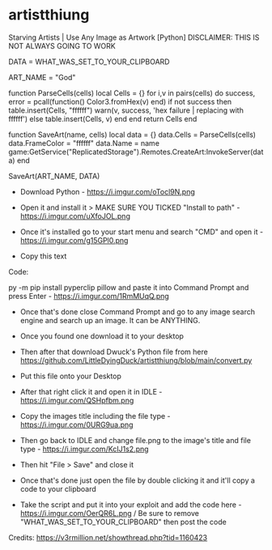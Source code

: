 # artistthiung
Starving Artists | Use Any Image as Artwork [Python]
DISCLAIMER: THIS IS NOT ALWAYS GOING TO WORK

DATA = WHAT_WAS_SET_TO_YOUR_CLIPBOARD


ART_NAME = "God"



function ParseCells(cells)
  local Cells = {}
  for i,v in pairs(cells) do
    success, error = pcall(function()
      Color3.fromHex(v)
    end)
    if not success then
      table.insert(Cells, "ffffff")
      warn(v, success, 'hex failure | replacing with ffffff')
    else
      table.insert(Cells, v)
    end
  end
  return Cells
end

function SaveArt(name, cells)
  local data = {}
  data.Cells = ParseCells(cells)
  data.FrameColor = "ffffff"
  data.Name = name
  game:GetService("ReplicatedStorage").Remotes.CreateArt:InvokeServer(data)
end

SaveArt(ART_NAME, DATA)
- Download Python - https://i.imgur.com/oTocl9N.png

- Open it and install it > MAKE SURE YOU TICKED "Install to path" - https://i.imgur.com/uXfoJOL.png

- Once it's installed go to your start menu and search "CMD" and open it - https://i.imgur.com/g15GPl0.png

- Copy this text

Code:

py -m pip install pyperclip pillow
and paste it into Command Prompt and press Enter - https://i.imgur.com/1RmMUqQ.png

- Once that's done close Command Prompt and go to any image search engine and search up an image. It can be ANYTHING.

- Once you found one download it to your desktop

- Then after that download Dwuck's Python file from here https://github.com/LittleDyingDuck/artistthiung/blob/main/convert.py

- Put this file onto your Desktop

- After that right click it and open it in IDLE - https://i.imgur.com/QSHpfbm.png

- Copy the images title including the file type - https://i.imgur.com/0URG9ua.png

- Then go back to IDLE and change file.png to the image's title and file type - https://i.imgur.com/KcIJ1s2.png

- Then hit "File > Save" and close it

- Once that's done just open the file by double clicking it and it'll copy a code to your clipboard

- Take the script and put it into your exploit and add the code here - https://i.imgur.com/OerQR6L.png / Be sure to remove "WHAT_WAS_SET_TO_YOUR_CLIPBOARD" then post the code







Credits: https://v3rmillion.net/showthread.php?tid=1160423
